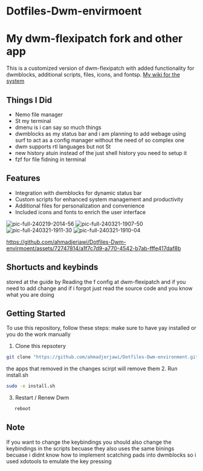 
# Dotfiles-Dwm-envirmoent 

# My dwm-flexipatch fork and other app

This is a customized version of dwm-flexipatch with added functionality for dwmblocks, additional scripts, files, icons, and fontsp.
[My wiki for the system](https://ahmadjerjawi.github.io/wiki/)

## Things  I Did
- Nemo file manager
- St my terminal
- dmenu is i can say so much things
- dwmblocks as my status bar
and i am planning to add webage using surf to act as a config manager without the need of so complex one
- dwm supports rtl languages but not St
- new history atuin instead of the just shell history you need to setup it
- fzf for file fidning in terminal 

## Features

- Integration with dwmblocks for dynamic status bar
- Custom scripts for enhanced system management and productivity
- Additional files for personalization and convenience
- Included icons and fonts to enrich the user interface

![pic-full-240219-2014-56](https://github.com/ahmadjerjawi/Dotfiles-Dwm-envirmoent/assets/72747814/448ad4a0-446a-47c7-9811-5ebb95cf1878)
![pic-full-240321-1907-50](https://github.com/ahmadjerjawi/Dotfiles-Dwm-envirmoent/assets/72747814/5fd8f7bc-b270-4b92-96a0-137544ca63e2)
![pic-full-240321-1911-30](https://github.com/ahmadjerjawi/Dotfiles-Dwm-envirmoent/assets/72747814/a7268d18-b588-4ef3-bd8e-6df5de324a83)
![pic-full-240321-1910-04](https://github.com/ahmadjerjawi/Dotfiles-Dwm-envirmoent/assets/72747814/ba5e6ad4-b26c-432a-b5c4-7a9db468c90d)



https://github.com/ahmadjerjawi/Dotfiles-Dwm-envirmoent/assets/72747814/a1f7c7d9-a770-4542-b7ab-fffe417daf8b



## Shortucts and keybinds 
 stored at the guide by Reading the f config at dwm-flexipatch
 and if you need to add change and if i forgot just read the source code and you know what you are doing 
## Getting Started

To use this repository, follow these steps:
make sure to have yay installed or you do the work manually

1. Clone this repsotery
```bash
git clone "https://github.com/ahmadjerjawi/Dotfiles-Dwm-environment.git"
```
the apps that removed in the changes scirpt will remove them
2. Run install.sh
```bash
sudo -e install.sh
```
3. Restart / Renew Dwm
```bash
   reboot
```

## Note 
If you want to change the keybindings you should also change the keybindings in the scripts becuase they also uses the same binings becuase i didnt know how to implement scatching pads into dwmblocks so i used xdotools to emulate the key pressing


